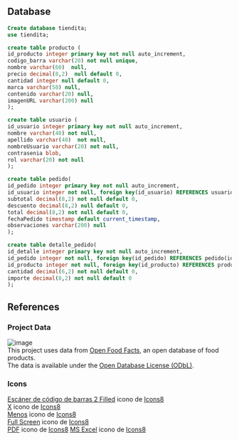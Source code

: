 ## Database
```sql
Create database tiendita;
use tiendita;

create table producto (
id_producto integer primary key not null auto_increment,
codigo_barra varchar(20) not null unique,
nombre varchar(60)  null,
precio decimal(8,2)  null default 0,
cantidad integer null default 0,
marca varchar(50) null,
contenido varchar(20) null,
imagenURL varchar(200) null
);

create table usuario (
id_usuario integer primary key not null auto_increment,
nombre varchar(40) not null,
apellido varchar(40)  not null,
nombreUsuario varchar(20) not null,
contrasenia blob,
rol varchar(20) not null
);

create table pedido(
id_pedido integer primary key not null auto_increment,
id_usuario integer not null, foreign key(id_usuario) REFERENCES usuario(id_usuario) ON DELETE CASCADE ON UPDATE CASCADE,
subtotal decimal(8,2) not null default 0,
descuento decimal(8,2) null default 0,
total decimal(8,2) not null default 0,
fechaPedido timestamp default current_timestamp,
observaciones varchar(200) null
);

create table detalle_pedido(
id_detalle integer primary key not null auto_increment,
id_pedido integer not null, foreign key(id_pedido) REFERENCES pedido(id_pedido) ON DELETE CASCADE ON UPDATE CASCADE,
id_producto integer not null, foreign key(id_producto) REFERENCES producto(id_producto) ON DELETE CASCADE ON UPDATE CASCADE, 
cantidad decimal(6,2) not null default 0,
importe decimal(8,2) not null default 0
);
```
## References
### Project Data
![image](https://github.com/user-attachments/assets/cc4e79c0-06fc-438f-94c9-d0495c1a62a9)
<br/>
This project uses data from [Open Food Facts](https://world.openfoodfacts.org), an open database of food products.  
The data is available under the [Open Database License (ODbL)](https://opendatacommons.org/licenses/odbl/).  
### Icons
<a target="_blank" href="https://icons8.com/icon/32244/barcode-reader">Escáner de código de barras 2 Filled</a> icono de <a target="_blank" href="https://icons8.com">Icons8</a> </br>
<a target="_blank" href="https://icons8.com/icon/6483/multiply">X</a> icono de <a target="_blank" href="https://icons8.com">Icons8</a></br>
<a target="_blank" href="https://icons8.com/icon/85458/minus">Menos</a> icono de <a target="_blank" href="https://icons8.com">Icons8</a></br>
<a target="_blank" href="https://icons8.com/icon/38033/full-screen">Full Screen</a> icono de <a target="_blank" href="https://icons8.com">Icons8</a></br>
<a target="_blank" href="https://icons8.com/icon/10421/pdf">PDF</a> icono de <a target="_blank" href="https://icons8.com">Icons8</a>
<a target="_blank" href="https://icons8.com/icon/11594/microsoft-excel">MS Excel</a> icono de <a target="_blank" href="https://icons8.com">Icons8</a>
